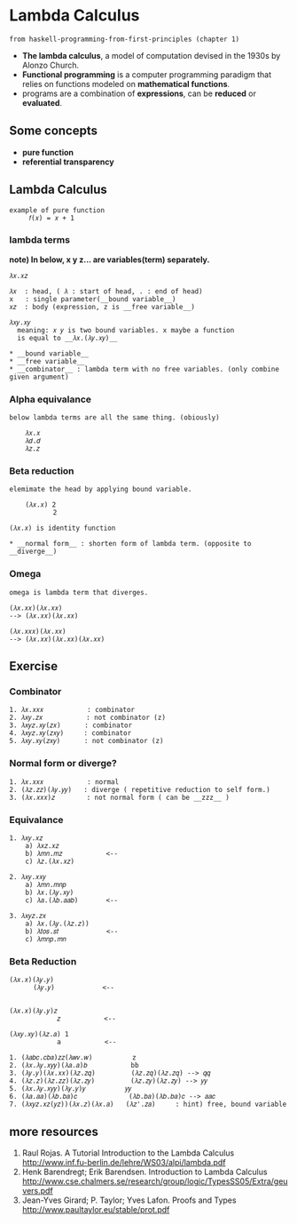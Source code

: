 # Lambda Calculus

`from haskell-programming-from-first-principles (chapter 1)`

- **The lambda calculus**, a model of computation devised in the 1930s by Alonzo Church.
- **Functional programming** is a computer programming paradigm that relies on functions modeled on **mathematical functions**.
- programs are a combination of **expressions**, can be **reduced** or **evaluated**.

## Some concepts

- **pure function**
- **referential transparency**

## Lambda Calculus

    example of pure function
         𝑓(𝑥) = 𝑥 + 1

### lambda terms

**note) In below, x y z... are variables(term) separately.**

    𝜆𝑥.𝑥𝑧

    𝜆𝑥  : head, ( 𝜆 : start of head, . : end of head)
    x   : single parameter(__bound variable__)
    𝑥𝑧  : body (expression, z is __free variable__)

    𝜆𝑥𝑦.𝑥𝑦
      meaning: 𝑥 𝑦 is two bound variables. x maybe a function
      is equal to __𝜆𝑥.(𝜆𝑦.𝑥𝑦)__

    * __bound variable__
    * __free variable__
    * __combinator__ : lambda term with no free variables. (only combine given argument)

### Alpha equivalance

    below lambda terms are all the same thing. (obiously)

        𝜆𝑥.𝑥
        𝜆𝑑.𝑑
        𝜆𝑧.𝑧

### Beta reduction

    elemimate the head by applying bound variable.

        (𝜆𝑥.𝑥) 2
               2

    (𝜆𝑥.𝑥) is identity function

    * __normal form__ : shorten form of lambda term. (opposite to __diverge__)

### Omega

    omega is lambda term that diverges.

    (𝜆𝑥.𝑥𝑥)(𝜆𝑥.𝑥𝑥)
    --> (𝜆𝑥.𝑥𝑥)(𝜆𝑥.𝑥𝑥)

    (𝜆𝑥.𝑥𝑥𝑥)(𝜆𝑥.𝑥𝑥)
    --> (𝜆𝑥.𝑥𝑥)(𝜆𝑥.𝑥𝑥)(𝜆𝑥.𝑥𝑥)

## Exercise

### Combinator

    1. 𝜆𝑥.𝑥𝑥𝑥           : combinator
    2. 𝜆𝑥𝑦.𝑧𝑥           : not combinator (z)
    3. 𝜆𝑥𝑦𝑧.𝑥𝑦(𝑧𝑥)      : combinator
    4. 𝜆𝑥𝑦𝑧.𝑥𝑦(𝑧𝑥𝑦)     : combinator
    5. 𝜆𝑥𝑦.𝑥𝑦(𝑧𝑥𝑦)      : not combinator (z)

### Normal form or diverge?

    1. 𝜆𝑥.𝑥𝑥𝑥           : normal
    2. (𝜆𝑧.𝑧𝑧)(𝜆𝑦.𝑦𝑦)   : diverge ( repetitive reduction to self form.)
    3. (𝜆𝑥.𝑥𝑥𝑥)𝑧        : not normal form ( can be __zzz__ )

### Equivalance

    1. 𝜆𝑥𝑦.𝑥𝑧
        a) 𝜆𝑥𝑧.𝑥𝑧
        b) 𝜆𝑚𝑛.𝑚𝑧           <--
        c) 𝜆𝑧.(𝜆𝑥.𝑥𝑧)

    2. 𝜆𝑥𝑦.𝑥𝑥𝑦
        a) 𝜆𝑚𝑛.𝑚𝑛𝑝
        b) 𝜆𝑥.(𝜆𝑦.𝑥𝑦)
        c) 𝜆𝑎.(𝜆𝑏.𝑎𝑎𝑏)       <--

    3. 𝜆𝑥𝑦𝑧.𝑧𝑥
        a) 𝜆𝑥.(𝜆𝑦.(𝜆𝑧.𝑧))
        b) 𝜆𝑡𝑜𝑠.𝑠𝑡            <--
        c) 𝜆𝑚𝑛𝑝.𝑚𝑛

### Beta Reduction

    (𝜆𝑥.𝑥)(𝜆𝑦.𝑦)
          (𝜆𝑦.𝑦)            <--


    (𝜆𝑥.𝑥)(𝜆𝑦.𝑦)𝑧
                𝑧           <--

    (𝜆𝑥𝑦.𝑥𝑦)(𝜆𝑧.𝑎) 1
                a           <--

    1. (𝜆𝑎𝑏𝑐.𝑐𝑏𝑎)𝑧𝑧(𝜆𝑤𝑣.𝑤)          z
    2. (𝜆𝑥.𝜆𝑦.𝑥𝑦𝑦)(𝜆𝑎.𝑎)𝑏           bb
    3. (𝜆𝑦.𝑦)(𝜆𝑥.𝑥𝑥)(𝜆𝑧.𝑧𝑞)         (𝜆𝑧.𝑧𝑞)(𝜆𝑧.𝑧𝑞) --> 𝑞𝑞
    4. (𝜆𝑧.𝑧)(𝜆𝑧.𝑧𝑧)(𝜆𝑧.𝑧𝑦)         (𝜆𝑧.𝑧𝑦)(𝜆𝑧.𝑧𝑦) --> 𝑦𝑦
    5. (𝜆𝑥.𝜆𝑦.𝑥𝑦𝑦)(𝜆𝑦.𝑦)𝑦          𝑦𝑦
    6. (𝜆𝑎.𝑎𝑎)(𝜆𝑏.𝑏𝑎)𝑐             (𝜆𝑏.𝑏𝑎)(𝜆𝑏.𝑏𝑎)𝑐 --> 𝑎𝑎𝑐
    7. (𝜆𝑥𝑦𝑧.𝑥𝑧(𝑦𝑧))(𝜆𝑥.𝑧)(𝜆𝑥.𝑎)   (𝜆𝑧'.𝑧𝑎)     : hint) free, bound variable

## more resources

1. Raul Rojas. A Tutorial Introduction to the Lambda Calculus
   http://www.inf.fu-berlin.de/lehre/WS03/alpi/lambda.pdf
2. Henk Barendregt; Erik Barendsen. Introduction to
   Lambda Calculus
   http://www.cse.chalmers.se/research/group/logic/TypesSS05/Extra/geuvers.pdf
3. Jean-Yves Girard; P. Taylor; Yves Lafon. Proofs and Types
   http://www.paultaylor.eu/stable/prot.pdf

